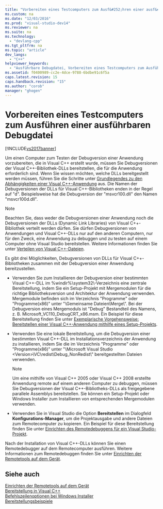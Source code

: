 ```yaml
---
title: "Vorbereiten eines Testcomputers zum Ausf&#252;hren einer ausf&#252;hrbaren Debugdatei"
ms.custom: na
ms.date: "12/03/2016"
ms.prod: "visual-studio-dev14"
ms.reviewer: na
ms.suite: na
ms.technology: 
  - "devlang-cpp"
ms.tgt_pltfrm: na
ms.topic: "article"
dev_langs: 
  - "C++"
helpviewer_keywords: 
  - "Ausführbare Debugdatei, Vorbereiten eines Testcomputers zum Ausführen"
ms.assetid: f0400989-cc2e-4dce-9788-6bdbe91c6f5a
caps.latest.revision: 15
caps.handback.revision: "15"
ms.author: "corob"
manager: "ghogen"
---
```

# Vorbereiten eines Testcomputers zum Ausf&#252;hren einer ausf&#252;hrbaren Debugdatei
[!INCLUDE[vs2017banner](../assembler/inline/includes/vs2017banner.md)]

Um einen Computer zum Testen der Debugversion einer Anwendung vorzubereiten, die in Visual C\+\+ erstellt wurde, müssen Sie Debugversionen der Visual C\+\+\-Bibliothek\-DLLs bereitstellen, die für die Anwendung erforderlich sind.  Wenn Sie wissen möchten, welche DLLs bereitgestellt werden müssen, führen Sie die Schritte unter [Grundlegendes zu den Abhängigkeiten einer Visual C\+\+\-Anwendung](../ide/understanding-the-dependencies-of-a-visual-cpp-application.md) aus.  Die Namen der Debugversionen der DLLs für Visual C\+\+\-Bibliotheken enden in der Regel auf "d". Beispielsweise hat die Debugversion der "msvcr100.dll" den Namen "msvcr100d.dll".  
  
> [!NOTE]
>  Beachten Sie, dass weder die Debugversionen einer Anwendung noch die Debugversionen der DLLs \(Dynamic Link Libraries\) von Visual C\+\+\-Bibliothek verteilt werden dürfen.  Sie dürfen Debugversionen von Anwendungen und Visual C\+\+\-DLLs nur auf den anderen Computern, nur für den Zweck, eine Anwendung zu debuggen und zu testen auf einem Computer ohne Visual Studio bereitstellen.  Weitere Informationen finden Sie unter [Verteilen von Visual C\+\+\-Dateien](../ide/redistributing-visual-cpp-files.md).  
  
 Es gibt drei Möglichkeiten, Debugversionen von DLLs für Visual C\+\+\-Bibliotheken zusammen mit der Debugversion einer Anwendung bereitzustellen.  
  
-   Verwenden Sie zum Installieren der Debugversion einer bestimmten Visual C\+\+\-DLL im %windir%\\system32\\\-Verzeichnis eine zentrale Bereitstellung, indem Sie ein Setup\-Projekt mit Mergemodulen für die richtige Bibliotheksversion und Architektur der Anwendung verwenden.  Mergemodule befinden sich im Verzeichnis "Programme" oder "Programme\(x86\)" unter "\\Gemeinsame Dateien\\Merge\\".  Bei der Debugversion eines Mergemoduls ist "Debug" Bestandteil des Namens, z. B. Microsoft\_VC110\_DebugCRT\_x86.msm.  Ein Beispiel für diese Bereitstellung finden Sie unter [Exemplarische Vorgehensweise: Bereitstellen einer Visual C\+\+\-Anwendung mithilfe eines Setup\-Projekts](../ide/walkthrough-deploying-a-visual-cpp-application-by-using-a-setup-project.md).  
  
-   Verwenden Sie eine lokale Bereitstellung, um die Debugversion einer bestimmten Visual C\+\+\-DLL im Installationsverzeichnis der Anwendung zu installieren, indem Sie die im Verzeichnis "Programme" oder "Programme\(x86\)" unter "\\Microsoft Visual Studio \<Version\>\\VC\\redist\\Debug\_NonRedist\\" bereitgestellten Dateien verwenden.  
  
    > [!NOTE]
    >  Um eine mithilfe von Visual C\+\+ 2005 oder Visual C\+\+ 2008 erstellte Anwendung remote auf einem anderen Computer zu debuggen, müssen Sie Debugversionen der Visual C\+\+\-Bibliotheks\-DLLs als freigegebene parallele Assemblys bereitstellen.  Sie können ein Setup\-Projekt oder Windows Installer zum Installieren von entsprechenden Mergemodulen verwenden.  
  
-   Verwenden Sie in Visual Studio die Option **Bereitstellen** im Dialogfeld **Konfigurations\-Manager**, um die Projektausgabe und andere Dateien zum Remotecomputer zu kopieren.  Ein Beispiel für diese Bereitstellung finden Sie unter [Einrichten des Remotedebuggens für ein Visual Studio\-Projekt](../Topic/Set%20Up%20Remote%20Debugging%20for%20a%20Visual%20Studio%20Project.md).  
  
 Nach der Installation von Visual C\+\+\-DLLs können Sie einen Remotedebugger auf dem Remotecomputer ausführen.  Weitere Informationen zum Remotedebuggen finden Sie unter [Einrichten der Remotetools auf dem Gerät](../Topic/Set%20Up%20the%20Remote%20Tools%20on%20the%20Device.md).  
  
## Siehe auch  
 [Einrichten der Remotetools auf dem Gerät](../Topic/Set%20Up%20the%20Remote%20Tools%20on%20the%20Device.md)   
 [Bereitstellung in Visual C\+\+](../ide/deployment-in-visual-cpp.md)   
 [Befehlszeilenoptionen bei Windows Installer](http://msdn.microsoft.com/library/windows/desktop/aa367988.aspx)   
 [Bereitstellungsbeispiele](../ide/deployment-examples.md)